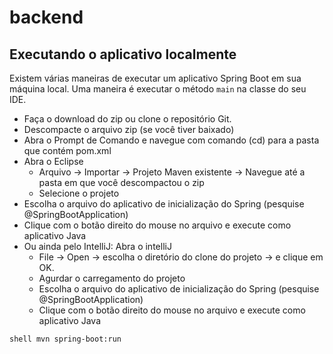 # backend

## Executando o aplicativo localmente

Existem várias maneiras de executar um aplicativo Spring Boot em sua máquina local. Uma maneira é executar o método `main` na classe  do seu IDE.

- Faça o download do zip ou clone o repositório Git.
- Descompacte o arquivo zip (se você tiver baixado)
- Abra o Prompt de Comando e navegue com comando (cd) para a pasta que contém pom.xml
- Abra o Eclipse 
   - Arquivo -> Importar -> Projeto Maven existente -> Navegue até a pasta em que você descompactou o zip
   - Selecione o projeto
- Escolha o arquivo do aplicativo de inicialização do Spring (pesquise @SpringBootApplication)
- Clique com o botão direito do mouse no arquivo e execute como aplicativo Java
- Ou ainda pelo IntelliJ: Abra o intelliJ 
    - File -> Open -> escolha o diretório do clone do projeto -> e clique em OK.
    - Agurdar o carregamento do projeto
    - Escolha o arquivo do aplicativo de inicialização do Spring (pesquise @SpringBootApplication)
    - Clique com o botão direito do mouse no arquivo e execute como aplicativo Java
 
`` shell
mvn spring-boot:run
``  